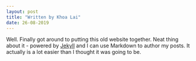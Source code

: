 ```yaml
---
layout: post
title: "Written by Khoa Lai"
date: 26-08-2019
---
```


Well. Finally got around to putting this old website together. Neat thing about it - powered by [Jekyll](http://jekyllrb.com) and I can use Markdown to author my posts. It actually is a lot easier than I thought it was going to be.
